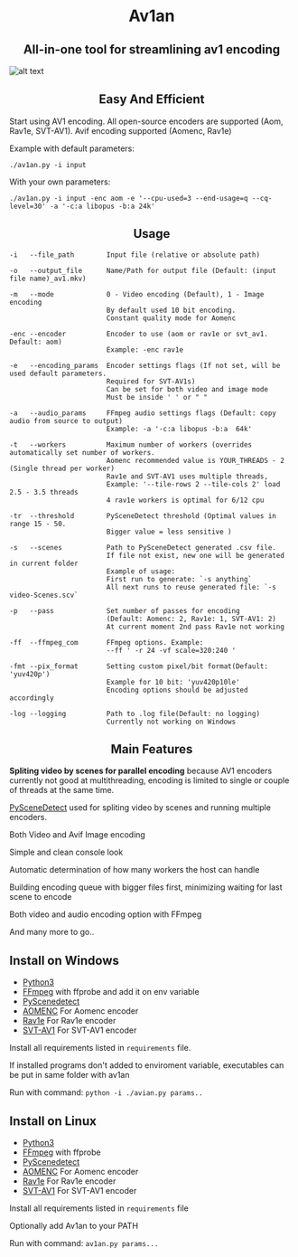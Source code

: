 
<h1 align="center">
    <br>
    Av1an
    </br>
</h1>

<h2 align="center">All-in-one tool for streamlining av1 encoding</h2>

![alt text](https://cdn.discordapp.com/attachments/665440744567472169/666865780012482571/Screenshot_20200115_064531.png)

<h2 align="center">Easy And Efficient </h2>

Start using AV1 encoding. All open-source encoders are supported (Aom, Rav1e, SVT-AV1).
Avif encoding supported (Aomenc, Rav1e)

Example with default parameters:

    ./av1an.py -i input

With your own parameters:

    ./av1an.py -i input -enc aom -e '--cpu-used=3 --end-usage=q --cq-level=30' -a '-c:a libopus -b:a 24k'

<h2 align="center">Usage</h2>

    -i   --file_path        Input file (relative or absolute path)
    
    -o   --output_file      Name/Path for output file (Default: (input file name)_av1.mkv)
    
    -m   --mode             0 - Video encoding (Default), 1 - Image encoding
                            By default used 10 bit encoding. 
                            Constant quality mode for Aomenc
    
    -enc --encoder          Encoder to use (aom or rav1e or svt_av1. Default: aom)
                            Example: -enc rav1e

    -e   --encoding_params  Encoder settings flags (If not set, will be used default parameters. 
                            Required for SVT-AV1s)
                            Can be set for both video and image mode
                            Must be inside ' ' or " "
     
    -a   --audio_params     FFmpeg audio settings flags (Default: copy audio from source to output)
                            Example: -a '-c:a libopus -b:a  64k'
    
    -t   --workers          Maximum number of workers (overrides automatically set number of workers.
                            Aomenc recommended value is YOUR_THREADS - 2 (Single thread per worker)
                            Rav1e and SVT-AV1 uses multiple threads, 
                            Example: '--tile-rows 2 --tile-cols 2' load 2.5 - 3.5 threads
                            4 rav1e workers is optimal for 6/12 cpu 
        
    -tr  --threshold        PySceneDetect threshold (Optimal values in range 15 - 50.
                            Bigger value = less sensitive )
    
    -s   --scenes           Path to PySceneDetect generated .csv file.
                            If file not exist, new one will be generated in current folder
                            Example of usage:
                            First run to generate: `-s anything`
                            All next runs to reuse generated file: `-s video-Scenes.scv`
    
    -p   --pass             Set number of passes for encoding 
                            (Default: Aomenc: 2, Rav1e: 1, SVT-AV1: 2)
                            At current moment 2nd pass Rav1e not working
    
    -ff  --ffmpeg_com       FFmpeg options. Example: 
                            --ff ' -r 24 -vf scale=320:240 '  
    
    -fmt --pix_format       Setting custom pixel/bit format(Default: 'yuv420p')
                            Example for 10 bit: 'yuv420p10le'
                            Encoding options should be adjusted accordingly
    
    -log --logging          Path to .log file(Default: no logging)
                            Currently not working on Windows

<h2 align="center">Main Features</h2>

**Spliting video by scenes for parallel encoding** because AV1 encoders currently not good at multithreading, encoding is limited to single or couple of threads at the same time.

[PySceneDetect](https://pyscenedetect.readthedocs.io/en/latest/) used for spliting video by scenes and running multiple encoders.

Both Video and Avif Image encoding

Simple and clean console look

Automatic determination of how many workers the host can handle

Building encoding queue with bigger files first, minimizing waiting for last scene to encode

Both video and audio encoding option with FFmpeg

And many more to go..

## Install on Windows

* [Python3](https://www.python.org/downloads/)
* [FFmpeg](https://ffmpeg.org/download.html) with ffprobe and add it on env variable
* [PyScenedetect](https://pyscenedetect.readthedocs.io/en/latest/)
* [AOMENC](https://aomedia.googlesource.com/aom/) For Aomenc encoder
* [Rav1e](https://github.com/xiph/rav1e) For Rav1e encoder
* [SVT-AV1](https://github.com/OpenVisualCloud/SVT-AV1) For SVT-AV1 encoder

Install all requirements listed in `requirements` file.

If installed programs don't added to enviroment variable, 
executables can be put in same folder with av1an

Run with command: `python -i ./avian.py params..`

## Install on Linux

* [Python3](https://www.python.org/downloads/)
* [FFmpeg](https://ffmpeg.org/download.html) with ffprobe
* [PyScenedetect](https://pyscenedetect.readthedocs.io/en/latest/)
* [AOMENC](https://aomedia.googlesource.com/aom/) For Aomenc encoder
* [Rav1e](https://github.com/xiph/rav1e) For Rav1e encoder
* [SVT-AV1](https://github.com/OpenVisualCloud/SVT-AV1) For SVT-AV1 encoder

Install all requirements listed in `requirements` file

Optionally add Av1an to your PATH

Run with command: `av1an.py params...`
